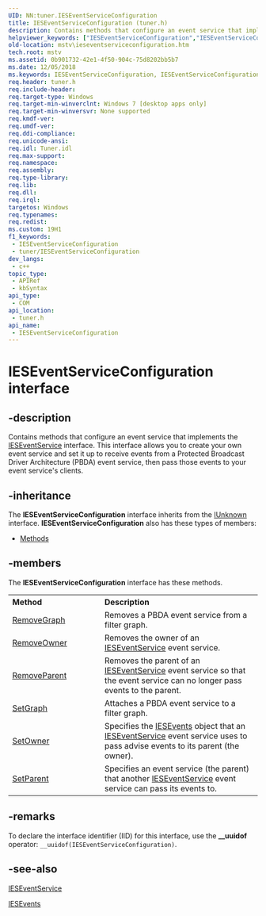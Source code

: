 ```yaml
---
UID: NN:tuner.IESEventServiceConfiguration
title: IESEventServiceConfiguration (tuner.h)
description: Contains methods that configure an event service that implements the IESEventService interface.
helpviewer_keywords: ["IESEventServiceConfiguration","IESEventServiceConfiguration interface [Microsoft TV Technologies]","IESEventServiceConfiguration interface [Microsoft TV Technologies]","described","mstv.ieseventserviceconfiguration","tuner/IESEventServiceConfiguration"]
old-location: mstv\ieseventserviceconfiguration.htm
tech.root: mstv
ms.assetid: 0b901732-42e1-4f50-904c-75d8202bb5b7
ms.date: 12/05/2018
ms.keywords: IESEventServiceConfiguration, IESEventServiceConfiguration interface [Microsoft TV Technologies], IESEventServiceConfiguration interface [Microsoft TV Technologies],described, mstv.ieseventserviceconfiguration, tuner/IESEventServiceConfiguration
req.header: tuner.h
req.include-header: 
req.target-type: Windows
req.target-min-winverclnt: Windows 7 [desktop apps only]
req.target-min-winversvr: None supported
req.kmdf-ver: 
req.umdf-ver: 
req.ddi-compliance: 
req.unicode-ansi: 
req.idl: Tuner.idl
req.max-support: 
req.namespace: 
req.assembly: 
req.type-library: 
req.lib: 
req.dll: 
req.irql: 
targetos: Windows
req.typenames: 
req.redist: 
ms.custom: 19H1
f1_keywords:
 - IESEventServiceConfiguration
 - tuner/IESEventServiceConfiguration
dev_langs:
 - c++
topic_type:
 - APIRef
 - kbSyntax
api_type:
 - COM
api_location:
 - tuner.h
api_name:
 - IESEventServiceConfiguration
---
```


# IESEventServiceConfiguration interface


## -description

Contains methods that configure an event service that implements the <a href="https://docs.microsoft.com/previous-versions/windows/desktop/api/tuner/nn-tuner-ieseventservice">IESEventService</a> interface. This interface allows you to create your own event service and set it up to receive events from a Protected Broadcast Driver Architecture (PBDA) event service, then pass those events to your event service's clients.

## -inheritance

The <b xmlns:loc="http://microsoft.com/wdcml/l10n">IESEventServiceConfiguration</b> interface inherits from the <a href="https://docs.microsoft.com/windows/desktop/api/unknwn/nn-unknwn-iunknown">IUnknown</a> interface. <b>IESEventServiceConfiguration</b> also has these types of members:
<ul>
<li><a href="https://docs.microsoft.com/">Methods</a></li>
</ul>

## -members

The <b>IESEventServiceConfiguration</b> interface has these methods.
<table class="members" id="memberListMethods">
<tr>
<th align="left" width="37%">Method</th>
<th align="left" width="63%">Description</th>
</tr>
<tr data="declared;">
<td align="left" width="37%">
<a href="https://docs.microsoft.com/previous-versions/windows/desktop/api/tuner/nf-tuner-ieseventserviceconfiguration-removegraph">RemoveGraph</a>
</td>
<td align="left" width="63%">
Removes a PBDA event service from a filter  graph.
          

</td>
</tr>
<tr data="declared;">
<td align="left" width="37%">
<a href="https://docs.microsoft.com/previous-versions/windows/desktop/api/tuner/nf-tuner-ieseventserviceconfiguration-removeowner">RemoveOwner</a>
</td>
<td align="left" width="63%">
Removes the owner of an <a href="https://docs.microsoft.com/previous-versions/windows/desktop/api/tuner/nn-tuner-ieseventservice">IESEventService</a> event service.
          

</td>
</tr>
<tr data="declared;">
<td align="left" width="37%">
<a href="https://docs.microsoft.com/previous-versions/windows/desktop/api/tuner/nf-tuner-ieseventserviceconfiguration-removeparent">RemoveParent</a>
</td>
<td align="left" width="63%">
Removes the parent of an <a href="https://docs.microsoft.com/previous-versions/windows/desktop/api/tuner/nn-tuner-ieseventservice">IESEventService</a> event service so that the event service can no longer pass events to the parent.
          

</td>
</tr>
<tr data="declared;">
<td align="left" width="37%">
<a href="https://docs.microsoft.com/previous-versions/windows/desktop/api/tuner/nf-tuner-ieseventserviceconfiguration-setgraph">SetGraph</a>
</td>
<td align="left" width="63%">
Attaches a PBDA event service to a filter  graph.
          

</td>
</tr>
<tr data="declared;">
<td align="left" width="37%">
<a href="https://docs.microsoft.com/previous-versions/windows/desktop/api/tuner/nf-tuner-ieseventserviceconfiguration-setowner">SetOwner</a>
</td>
<td align="left" width="63%">
Specifies the <a href="https://docs.microsoft.com/previous-versions/windows/desktop/api/tuner/nn-tuner-iesevents">IESEvents</a> object that an <a href="https://docs.microsoft.com/previous-versions/windows/desktop/api/tuner/nn-tuner-ieseventservice">IESEventService</a> event service uses to pass advise events to its parent (the owner).

</td>
</tr>
<tr data="declared;">
<td align="left" width="37%">
<a href="https://docs.microsoft.com/previous-versions/windows/desktop/api/tuner/nf-tuner-ieseventserviceconfiguration-setparent">SetParent</a>
</td>
<td align="left" width="63%">
Specifies an event service (the parent) that another <a href="https://docs.microsoft.com/previous-versions/windows/desktop/api/tuner/nn-tuner-ieseventservice">IESEventService</a> event service can pass its events to.
          

</td>
</tr>
</table>

## -remarks

To declare the interface identifier (IID) for this interface, use the <b>__uuidof</b> operator: <code>__uuidof(IESEventServiceConfiguration)</code>.

## -see-also

<a href="https://docs.microsoft.com/previous-versions/windows/desktop/api/tuner/nn-tuner-ieseventservice">IESEventService</a>



<a href="https://docs.microsoft.com/previous-versions/windows/desktop/api/tuner/nn-tuner-iesevents">IESEvents</a>

